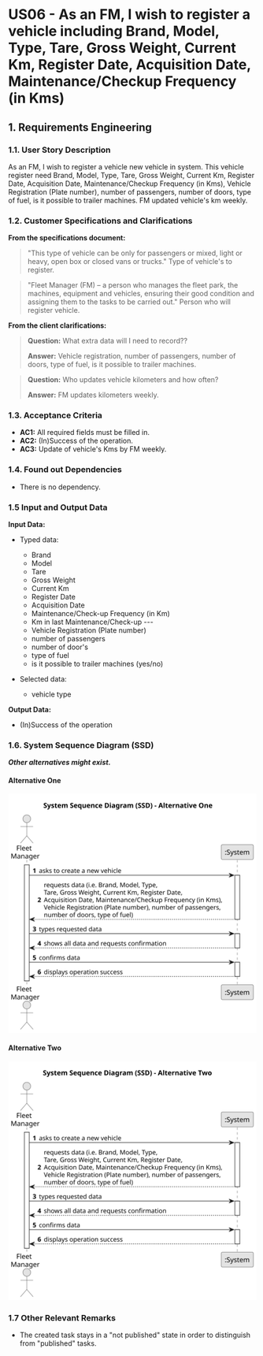 # US06 -  As an FM, I wish to register a vehicle including Brand, Model, Type, Tare, Gross Weight, Current Km, Register Date, Acquisition Date, Maintenance/Checkup Frequency (in Kms)

## 1. Requirements Engineering

### 1.1. User Story Description

As an FM, I wish to register a vehicle new vehicle in system. This vehicle register need Brand, Model, Type, Tare, Gross Weight, Current Km, Register Date, Acquisition Date, Maintenance/Checkup Frequency (in Kms), Vehicle Registration (Plate number), number of passengers, number of doors, type of fuel, is it possible to trailer machines. FM updated vehicle's km weekly.

### 1.2. Customer Specifications and Clarifications 

**From the specifications document:**

>	"This type of vehicle can be only for passengers or mixed, light or heavy, open box or closed vans or trucks."
>   Type of vehicle's to register.

>   "Fleet Manager (FM) – a person who manages the fleet park, the machines, equipment and vehicles, ensuring their good condition and assigning them to the tasks to be carried out."
>   Person who will register vehicle.

**From the client clarifications:**

> **Question:** What extra data will I need to record??
>
> **Answer:** Vehicle registration, number of passengers, number of doors, type of fuel, is it possible to trailer machines.


> **Question:** Who updates vehicle kilometers and how often?
>
> **Answer:** FM updates kilometers weekly.

### 1.3. Acceptance Criteria

* **AC1:** All required fields must be filled in.
* **AC2:** (In)Success of the operation.
* **AC3:** Update of vehicle's Kms by FM weekly.

### 1.4. Found out Dependencies

* There is no dependency.

### 1.5 Input and Output Data

**Input Data:**

* Typed data:
    * Brand
    * Model
    * Tare
    * Gross Weight
    * Current Km
    * Register Date
    * Acquisition Date
    * Maintenance/Check-up Frequency (in Km)
    * Km in last Maintenance/Check-up --- 
    * Vehicle Registration (Plate number)
    * number of passengers
    * number of door's
    * type of fuel
    * is it possible to trailer machines (yes/no)
	
* Selected data:
    * vehicle type

**Output Data:**

* (In)Success of the operation

### 1.6. System Sequence Diagram (SSD)

**_Other alternatives might exist._**

#### Alternative One

![System Sequence Diagram - Alternative One](svg/us06-system-sequence-diagram-alternative-one.svg)

#### Alternative Two

![System Sequence Diagram - Alternative Two](svg/us06-system-sequence-diagram-alternative-two.svg)

### 1.7 Other Relevant Remarks

* The created task stays in a "not published" state in order to distinguish from "published" tasks.